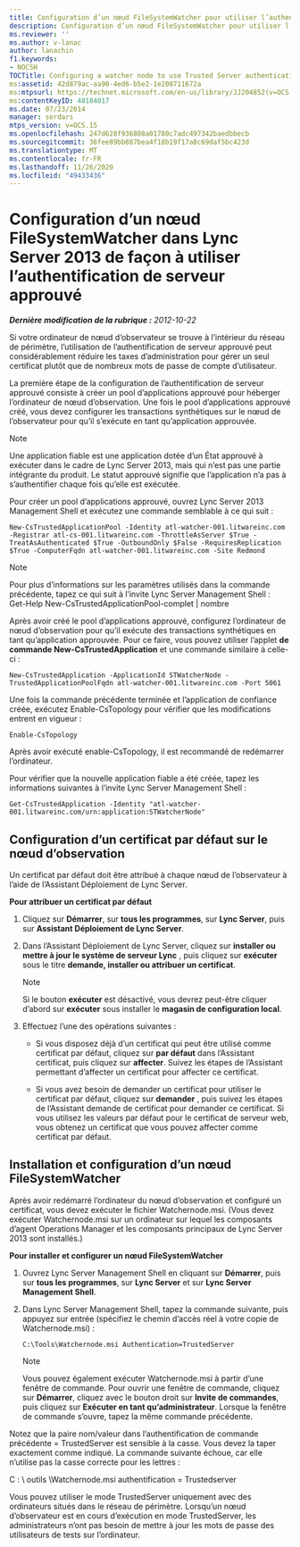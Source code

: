 ```yaml
---
title: Configuration d’un nœud FileSystemWatcher pour utiliser l’authentification de serveur approuvé
description: Configuration d’un nœud FileSystemWatcher pour utiliser l’authentification de serveur approuvé.
ms.reviewer: ''
ms.author: v-lanac
author: lanachin
f1.keywords:
- NOCSH
TOCTitle: Configuring a watcher node to use Trusted Server authentication
ms:assetid: 42d879ac-aa90-4ed6-b5e2-1e208711672a
ms:mtpsurl: https://technet.microsoft.com/en-us/library/JJ204852(v=OCS.15)
ms:contentKeyID: 48184017
ms.date: 07/23/2014
manager: serdars
mtps_version: v=OCS.15
ms.openlocfilehash: 247d628f936808a01780c7adc497342baedbbecb
ms.sourcegitcommit: 36fee89bb887bea4f18b19f17a8c69daf5bc423d
ms.translationtype: MT
ms.contentlocale: fr-FR
ms.lasthandoff: 11/26/2020
ms.locfileid: "49433436"
---
```

# <a name="configuring-a-watcher-node-in-lync-server-2013-to-use-trusted-server-authentication"></a>Configuration d’un nœud FileSystemWatcher dans Lync Server 2013 de façon à utiliser l’authentification de serveur approuvé

<div data-xmlns="http://www.w3.org/1999/xhtml">

<div class="topic" data-xmlns="http://www.w3.org/1999/xhtml" data-msxsl="urn:schemas-microsoft-com:xslt" data-cs="https://msdn.microsoft.com/">

<div data-asp="https://msdn2.microsoft.com/asp">



</div>

<div id="mainSection">

<div id="mainBody">

<span> </span>

_**Dernière modification de la rubrique :** 2012-10-22_

Si votre ordinateur de nœud d’observateur se trouve à l’intérieur du réseau de périmètre, l’utilisation de l’authentification de serveur approuvé peut considérablement réduire les taxes d’administration pour gérer un seul certificat plutôt que de nombreux mots de passe de compte d’utilisateur.

La première étape de la configuration de l’authentification de serveur approuvé consiste à créer un pool d’applications approuvé pour héberger l’ordinateur de nœud d’observation. Une fois le pool d’applications approuvé créé, vous devez configurer les transactions synthétiques sur le nœud de l’observateur pour qu’il s’exécute en tant qu’application approuvée.

<div>


> [!NOTE]
> Une application fiable est une application dotée d’un État approuvé à exécuter dans le cadre de Lync Server 2013, mais qui n’est pas une partie intégrante du produit. Le statut approuvé signifie que l’application n’a pas à s’authentifier chaque fois qu’elle est exécutée.



</div>

Pour créer un pool d’applications approuvé, ouvrez Lync Server 2013 Management Shell et exécutez une commande semblable à ce qui suit :

    New-CsTrustedApplicationPool -Identity atl-watcher-001.litwareinc.com -Registrar atl-cs-001.litwareinc.com -ThrottleAsServer $True -TreatAsAuthenticated $True -OutboundOnly $False -RequiresReplication $True -ComputerFqdn atl-watcher-001.litwareinc.com -Site Redmond

<div>


> [!NOTE]
> Pour plus d’informations sur les paramètres utilisés dans la commande précédente, tapez ce qui suit à l’invite Lync Server Management Shell :<BR>Get-Help New-CsTrustedApplicationPool-complet | nombre



</div>

Après avoir créé le pool d’applications approuvé, configurez l’ordinateur de nœud d’observation pour qu’il exécute des transactions synthétiques en tant qu’application approuvée. Pour ce faire, vous pouvez utiliser l’applet **de commande New-CsTrustedApplication** et une commande similaire à celle-ci :

    New-CsTrustedApplication -ApplicationId STWatcherNode -TrustedApplicationPoolFqdn atl-watcher-001.litwareinc.com -Port 5061

Une fois la commande précédente terminée et l’application de confiance créée, exécutez Enable-CsTopology pour vérifier que les modifications entrent en vigueur :

    Enable-CsTopology

Après avoir exécuté enable-CsTopology, il est recommandé de redémarrer l’ordinateur.

Pour vérifier que la nouvelle application fiable a été créée, tapez les informations suivantes à l’invite Lync Server Management Shell :

    Get-CsTrustedApplication -Identity "atl-watcher-001.litwareinc.com/urn:application:STWatcherNode"

<div>

## <a name="configuring-a-default-certificate-on-the-watcher-node"></a>Configuration d’un certificat par défaut sur le nœud d’observation

Un certificat par défaut doit être attribué à chaque nœud de l’observateur à l’aide de l’Assistant Déploiement de Lync Server.

**Pour attribuer un certificat par défaut**

1.  Cliquez sur **Démarrer**, sur **tous les programmes**, sur **Lync Server**, puis sur **Assistant Déploiement de Lync Server**.

2.  Dans l’Assistant Déploiement de Lync Server, cliquez sur **installer ou mettre à jour le système de serveur Lync** , puis cliquez sur **exécuter** sous le titre **demande, installer ou attribuer un certificat**.
    
    <div>
    

    > [!NOTE]
    > Si le bouton <STRONG>exécuter</STRONG> est désactivé, vous devrez peut-être cliquer d’abord sur <STRONG>exécuter</STRONG> sous installer le <STRONG>magasin de configuration local</STRONG>.

    
    </div>

3.  Effectuez l’une des opérations suivantes :
    
      - Si vous disposez déjà d’un certificat qui peut être utilisé comme certificat par défaut, cliquez sur **par défaut** dans l’Assistant certificat, puis cliquez sur **affecter**. Suivez les étapes de l’Assistant permettant d’affecter un certificat pour affecter ce certificat.
    
      - Si vous avez besoin de demander un certificat pour utiliser le certificat par défaut, cliquez sur **demander** , puis suivez les étapes de l’Assistant demande de certificat pour demander ce certificat. Si vous utilisez les valeurs par défaut pour le certificat de serveur web, vous obtenez un certificat que vous pouvez affecter comme certificat par défaut.

</div>

<div>

## <a name="installing-and-configuring-a-watcher-node"></a>Installation et configuration d’un nœud FileSystemWatcher

Après avoir redémarré l’ordinateur du nœud d’observation et configuré un certificat, vous devez exécuter le fichier Watchernode.msi. (Vous devez exécuter Watchernode.msi sur un ordinateur sur lequel les composants d’agent Operations Manager et les composants principaux de Lync Server 2013 sont installés.)

**Pour installer et configurer un nœud FileSystemWatcher**

1.  Ouvrez Lync Server Management Shell en cliquant sur **Démarrer**, puis sur **tous les programmes**, sur **Lync Server** et sur **Lync Server Management Shell**.

2.  Dans Lync Server Management Shell, tapez la commande suivante, puis appuyez sur entrée (spécifiez le chemin d’accès réel à votre copie de Watchernode.msi) :
    
        C:\Tools\Watchernode.msi Authentication=TrustedServer
    
    <div>
    

    > [!NOTE]
    > Vous pouvez également exécuter Watchernode.msi à partir d’une fenêtre de commande. Pour ouvrir une fenêtre de commande, cliquez sur <STRONG>Démarrer</STRONG>, cliquez avec le bouton droit sur <STRONG>Invite de commandes</STRONG>, puis cliquez sur <STRONG>Exécuter en tant qu’administrateur</STRONG>. Lorsque la fenêtre de commande s’ouvre, tapez la même commande précédente.

    
    </div>

Notez que la paire nom/valeur dans l’authentification de commande précédente = TrustedServer est sensible à la casse. Vous devez la taper exactement comme indiqué. La commande suivante échoue, car elle n’utilise pas la casse correcte pour les lettres :

C : \\ outils \\Watchernode.msi authentification = Trustedserver

Vous pouvez utiliser le mode TrustedServer uniquement avec des ordinateurs situés dans le réseau de périmètre. Lorsqu’un nœud d’observateur est en cours d’exécution en mode TrustedServer, les administrateurs n’ont pas besoin de mettre à jour les mots de passe des utilisateurs de tests sur l’ordinateur.

</div>

</div>

<span> </span>

</div>

</div>

</div>


